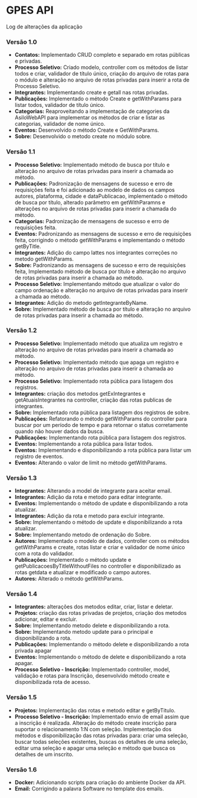 # GPES API

Log de alterações da aplicação

### Versão 1.0
* **Contatos:** Implementado CRUD completo e separado em rotas públicas e privadas.
* **Processo Seletivo:** Criado modelo, controller com os métodos de listar todos e criar, validador de título único, criação do arquivo de rotas para o módulo e alteração no arquivo de rotas privadas para inserir a rota de Processo Seletivo.
* **Integrantes:** Implementando create e getall nas rotas privadas.
* **Publicações:** Implementado o método Create e getWithParams para listar todos, validador de título único.
* **Categorias:** Reaproveitando a implementação de categories da AsiloWebAPI para implementar os métodos de criar e listar as categorias, validador de nome único.
* **Eventos:** Desenvolvido o método Create e GetWithParams.
* **Sobre:** Desenvolvido o metodo create no módulo sobre.

### Versão 1.1
* **Processo Seletivo:** Implementado método de busca por título e alteração no arquivo de rotas privadas para inserir a chamada ao método.
* **Publicações:** Padronização de mensagens de sucesso e erro de requisições feita e foi adicionado ao modelo de dados os campos autores, plataforma, cidade e dataPublicacao, implementado o método de busca por título, alterado parâmetro em getWithParamns e alterações no arquivo de rotas privadas para inserir a chamada do método.
* **Categorias:** Padronização de mensagens de sucesso e erro de requisições feita.
* **Eventos:** Padronizando as mensagens de sucesso e erro de requisições feita, corrigindo o método getWithParams e implementando o método getByTitle.
* **Integrantes:** Adição do campo lattes nos integrantes correções no metodo getWithParams.
* **Sobre:** Padronizando as mensagens de sucesso e erro de requisições feita, Implementado método de busca por título e alteração no arquivo de rotas privadas para inserir a chamada ao método.
* **Processo Seletivo:** Implementando método que atualizar o valor do campo ordenação e alteração no arquivo de rotas privadas para inserir a chamada ao método.
* **Integrantes:** Adição do metodo getIntegranteByName.
* **Sobre:** Implementado método de busca por título e alteração no arquivo de rotas privadas para inserir a chamada ao método.

### Versão 1.2
* **Processo Seletivo:** Implementado método que atualiza um registro e alteração no arquivo de rotas privadas para inserir a chamada ao método.
* **Processo Seletivo:** Implementado método que apaga um registro e alteração no arquivo de rotas privadas para inserir a chamada ao método.
* **Processo Seletivo:** Implementado rota pública para listagem dos registros.
* **Integrantes:** criação dos metodos getExIntegrantes e getAtuaisIntegrantes na controller, criação das rotas publicas de integrantes.
* **Sobre:** Implementado rota pública para listagem dos registros de sobre.
* **Publicações:** Refatorando o método getWithParams do controller para buscar por um período de tempo e para retornar o status corretamente quando não houver dados da busca.
* **Publicações:** Implementando rota pública para listagem dos registros.
* **Eventos:** Implementando a rota pública para listar todos.
* **Eventos:** Implementando e disponibilizando a rota pública para listar um registro de eventos.
* **Eventos:** Alterando o valor de limit no método getWithParams.

### Versão 1.3
* **Integrantes:** Alterando a model de integrante para aceitar email.
* **Integrantes:** Adição da rota e metodo para editar integrante.
* **Eventos:** Implementando o método de update e disponibilizando a rota atualizar.
* **Integrantes:** Adição da rota e metodo para excluir integrante.
* **Sobre:** Implementando o método de update e disponibilizando a rota atualizar.
* **Sobre:** Implementando metodo de ordenação do Sobre.
* **Autores:** Implementado o modelo de dados, controller com os métodos getWithParams e create, rotas listar e criar e validador de nome único com a rota do validador.
* **Publicações:** Implementado o método update e getPublicacoesByTitleWithoutFiles no controller e disponibilizado as rotas getdata e atualizar e modificado o campo autores.
* **Autores:** Alterado o método getWithParams.

### Versão 1.4
* **Integrantes:** alterações dos metodos editar, criar, listar e deletar.
* **Projetos:** criação das rotas privadas de projetos, criação dos metodos adicionar, editar e excluir.
* **Sobre:** Implementando metodo delete e disponibilizando a rota.
* **Sobre:** Implementando metodo update para o principal e disponibilizando a rota.
* **Publicações:** Implementando o método delete e disponibilizando a rota privada apagar
* **Eventos:** Implementando o método de delete e disponibilizando a rota apagar.
* **Processo Seletivo - Inscrição:** Implementado controller, model, validação e rotas para Inscrição, desenvolvido método create e disponibilizada rota de acesso.

### Versão 1.5
* **Projetos:** Implementação das rotas e metodo editar e getByTitulo.
* **Processo Seletivo - Inscrição:** Implementado envio de email assim que a inscrição é realizada. Alteração do método create inscrição para suportar o relacionamento 1:N com seleção. Implementação dos métodos e disponibilização das rotas privadas para: criar uma seleção, buscar todas seleções existentes, buscas os detalhes de uma seleção, editar uma seleção e apagar uma seleção e método que busca os detalhes de um inscrito.

### Versão 1.6
* **Docker:** Adicionando scripts para criação do ambiente Docker da API.
* **Email:** Corrigindo a palavra Software no template dos emails.
